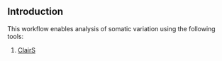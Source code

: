 ## Introduction

This workflow enables analysis of somatic variation using the following tools:
1. [ClairS](https://github.com/HKU-BAL/ClairS)